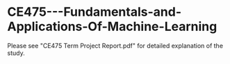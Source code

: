 # CE475---Fundamentals-and-Applications-Of-Machine-Learning

Please see "CE475 Term Project Report.pdf" for detailed explanation of the study.
